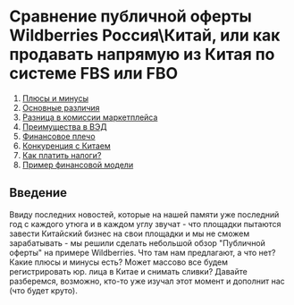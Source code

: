 # Сравнение публичной оферты Wildberries Россия\Китай, или как продавать напрямую из Китая по системе FBS или FBO
1. [Плюсы и минусы](#Плюсы-и-минусы)
2. [Основные различия](#Основные-различия)
3. [Разница в комиссии маркетплейса](#Разница-в-комиссии=маркетплейса)
4. [Преимущества в ВЭД](#Преимущества-в-ВЭД)
5. [Финансовое плечо](#Финансовое-плечо)
6. [Конкуренция с Китаем](#Конкуренция-с-Китаем)
7. [Как платить налоги?](#Как-платить-налоги?)
8. [Пример финансовой модели](#Пример-финансовой-модели)

## Введение
Ввиду последних новостей, которые на нашей памяти уже последний год с каждого утюга и в каждом углу звучат - что площадки пытаются завести Китайский бизнес на свои площадки и мы не сможем зарабатывать - мы решили сделать небольшой обзор "Публичной оферты" на примере Wildberries. Что там нам предлагают, а что нет? Какие плюсы и минусы есть? Может массово все будем регистрировать юр. лица в Китае и снимать сливки? Давайте разберемся, возможно, кто-то уже изучал этот момент и дополнит нас (что будет круто).

## 

<!--stackedit_data:
eyJoaXN0b3J5IjpbMjMyMTc0ODE4LDEyMTI3ODI2MzAsNDk0MT
M5OTM4LDMxNzM0NjUxOCwtODkwOTU2ODQ5LC04MDQ0Mzc1MTcs
LTM1NDMxMjI0NCwtMjA4ODc0NjYxMiwtMjA4ODc0NjYxMiwtMT
gxMTMwODIyXX0=
-->
